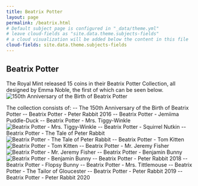 ```yaml
---
title: Beatrix Potter
layout: page
permalink: /beatrix.html
# Default subject page is configured in "_data/theme.yml"
# leave cloud-fields as "site.data.theme.subjects-fields"
# a cloud visualization will be added below the content in this file
cloud-fields: site.data.theme.subjects-fields
---
```


## Beatrix Potter
The Royal Mint released 15 coins in their Beatrix Potter Collection, all designed by Emma Noble, the first of which can be seen below. 
![150th Anniversary of the Birth of Beatrix Potter](Intelli-Pence/images/CoinBeatrixPotterbBackgroundRemoved.png)

The collection consists of:
-- The 150th Anniversary of the Birth of Beatrix Potter
-- Beatrix Potter - Peter Rabbit 2016
-- Beatrix Potter - Jemiima Puddle-Duck
-- Beatrix Potter - Mrs. Tiggy-Winkle
![Beatrix Potter - Mrs. Tiggy-Winkle](Intelli-Pence/images/CoinTiggyWinklebBackgroundRemoved.png)
-- Beatrix Potter - Squirrel Nutkin
-- Beatrix Potter - The Tale of Peter Rabbit
![Beatrix Potter - The Tale of Peter Rabbit](Intelli-Pence/images/CoinPeterRabbitbBackgroundRemoved.png)
-- Beatrix Potter - Tom Kitten
![Beatrix Potter - Tom Kitten](Intelli-Pence/images/CoinTomKittenbBackgroundRemoved.png)
-- Beatrix Potter - Mr. Jeremy Fisher
![Beatrix Potter - Mr. Jeremy Fisher](Intelli-Pence/images/CoinJeremyFisherbBackgroundRemoved.png)
-- Beatrix Potter - Benjamin Bunny
![Beatrix Potter - Benjamin Bunny](Intelli-Pence/images/CoinBenjaminBunnybBackgroundRemoved.png)
-- Beatrix Potter - Peter Rabbit 2018
-- Beatrix Potter - Flopsy Bunny
-- Beatrix Potter - Mrs. Tittlemouse
-- Beatrix Potter - The Tailor of Gloucester
-- Beatrix Potter - Peter Rabbit 2019
-- Beatrix Potter - Peter Rabbit 2020
